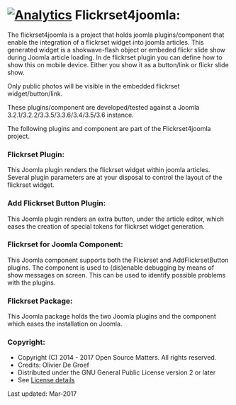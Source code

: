 [![Analytics](https://github.com/ogroef/flickrset4joomla/blob/master/flickrset4joomla/media/flickrset4joomla.gif)](https://github.com/ogroef/flickrset4joomla)
Flickrset4joomla:
=================

The flickrset4joomla is a project that holds joomla plugins/component that enable the integration of a flickrset widget into joomla articles. This generated widget is a shokwave-flash object or embeded flickr slide show during Joomla article loading. In de flickrset plugin you can define how to show this on mobile device.  Either you show it as a button/link or flickr slide show.

Only public photos will be visible in the embedded flickrset widget/button/link.

These plugins/component are developed/tested against a Joomla 3.2.1/3.2.2/3.3.5/3.3.6/3.4/3.5/3.6 instance.

The following plugins and component are part of the Flickrset4joomla project.

### Flickrset Plugin: ###

This Joomla plugin renders the flickrset widget within joomla articles.  Several plugin parameters are at your disposal to control the layout of the flickrset widget.


### Add Flickrset Button Plugin: ###

This Joomla plugin renders an extra button, under the article editor, which eases the creation of special tokens for flickrset widget generation.

### Flickrset for Joomla Component: ###

This Joomla component supports both the Flickrset and AddFlickrsetButton plugins. The component is used to (dis)enable debugging by means of show messages on screen.  This can be used to identify possible problems with the plugins.


### Flickrset Package: ###

This Joomla package holds the two Joomla plugins and the component which eases the installation on Joomla.

### Copyright: ###
* Copyright (C) 2014 - 2017 Open Source Matters. All rights reserved.
* Credits: Olivier De Groef
* Distributed under the GNU General Public License version 2 or later
* See [License details](http://docs.joomla.org/Joomla_Licenses)


Last updated: Mar-2017
